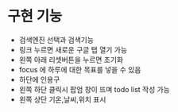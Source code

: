 # 구현 기눙

- 검색엔진 선택과 검색기능
- 링크 누르면 새로운 구글 탭 열기 가능
- 왼쪽 아래 리셋버튼을 누르면 초기화
- focus 에 하루에 대한 목표를 넣을 수 있음
- 하단에 인용구
- 왼쪽 하단 클릭시 팝엄 창이 뜨며 todo list 작성 가능
- 왼쪽 상단 기온,날씨,위치 표시

